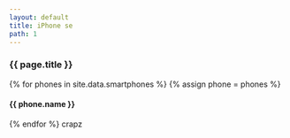 ```yaml
---
layout: default
title: iPhone se
path: 1
---
```


<div class="container">
  <h3>{{ page.title }}</h3>
  {% for phones in site.data.smartphones %}
  {% assign phone = phones %}
  <h4>{{ phone.name }}</h4>
  {% endfor %}
  crapz
</div>
